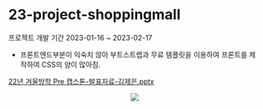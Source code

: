 # 23-project-shoppingmall

프로젝트 개발 기간 2023-01-16 ~ 2023-02-17

* 프론트엔드부분이 익숙치 않아 부트스트랩과 무료 템플릿을 이용하여 프론트를 제작하여 CSS의 양이 많아짐.

[22년 겨울방학 Pre 캡스톤-발표자료-김제은.pptx](https://github.com/jeeunKim/23-project-shoppingmall/files/11028362/22.Pre.-.-.pptx)

<p align="center">
  <img src="[22년 겨울방학 Pre 캡스톤-발표자료-김제은.pptx](https://github.com/jeeunKim/23-project-shoppingmall/files/11028362/22.Pre.-.-.pptx)">
</p>
